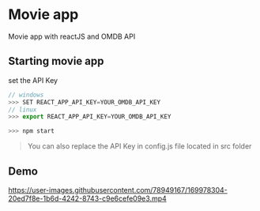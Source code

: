 # Movie app
Movie app with reactJS and OMDB API

## Starting movie app

set the API Key

```js
// windows
>>> SET REACT_APP_API_KEY=YOUR_OMDB_API_KEY
// linux
>>> export REACT_APP_API_KEY=YOUR_OMDB_API_KEY

>>> npm start
```

> You can also replace the API Key in config.js file located in src folder

## Demo 

https://user-images.githubusercontent.com/78949167/169978304-20ed7f8e-1b6d-4242-8743-c9e6cefe09e3.mp4

